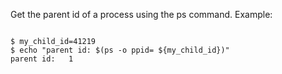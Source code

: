 <p>Get the parent id of a process using the ps command. Example:</p>

<code name="bash">
$ my_child_id=41219
$ echo "parent id: $(ps -o ppid= ${my_child_id})"
parent id:   1
</code>